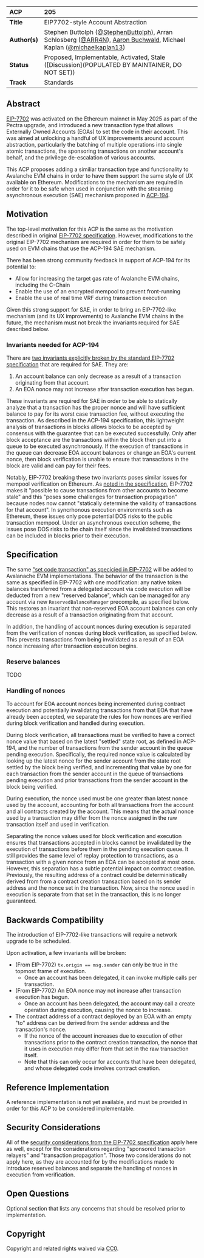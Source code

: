 | ACP | 205 |
| :--- | :--- |
| **Title** | EIP7702-style Account Abstraction |
| **Author(s)** | Stephen Buttolph ([@StephenButtolph](https://github.com/StephenButtolph)), Arran Schlosberg ([@ARR4N](https://github.com/ARR4N)), [Aaron Buchwald](https://github.com/aaronbuchwald), Michael Kaplan ([@michaelkaplan13](https://github.com/michaelkaplan13)) |
| **Status** | Proposed, Implementable, Activated, Stale ([Discussion](POPULATED BY MAINTAINER, DO NOT SET)) |
| **Track** | Standards |

## Abstract

[EIP-7702](https://github.com/ethereum/EIPs/blob/master/EIPS/eip-7702.md) was activated on the Ethereum mainnet in May 2025 as part of the Pectra upgrade, and introduced a new transaction type that allows Externally Owned Accounts (EOAs) to set the code in their account. This was aimed at unlocking a handful of UX improvements around account abstraction, particularly the batching of multiple operations into single atomic transactions, the sponsoring transactions on another account's behalf, and the privilege de-escalation of various accounts.

This ACP proposes adding a similiar transaction type and functionality to Avalanche EVM chains in order to have them support the same style of UX available on Ethereum. Modifications to the mechanism are required in order for it to be safe when used in conjunction with the streaming asynchronous execution (SAE) mechanism proposed in [ACP-194](../194-streaming-asynchronous-execution/README.md).

## Motivation

The top-level motivation for this ACP is the same as the motivation described in original [EIP-7702 specification](https://github.com/ethereum/EIPs/blob/master/EIPS/eip-7702.md#motivation). However, modifications to the original EIP-7702 mechanism are required in order for them to be safely used on EVM chains that use the ACP-194 SAE mechanism. 

There has been strong community feedback in support of ACP-194 for its potential to:
- Allow for increasing the target gas rate of Avalanche EVM chains, including the C-Chain
- Enable the use of an encrypted mempool to prevent front-running
- Enable the use of real time VRF during transaction execution

Given this strong support for SAE, in order to bring an EIP-7702-like mechanism (and its UX improvements) to Avalanche EVM chains in the future, the mechanism must not break the invariants required for SAE described below. 

### Invariants needed for ACP-194

There are [two invariants explicitly broken by the standard EIP-7702 specification](https://github.com/ethereum/EIPs/blob/master/EIPS/eip-7702.md#backwards-compatibility) that are required for SAE. They are:

1. An account balance can only decrease as a result of a transaction originating from that account.
1. An EOA nonce may not increase after transaction execution has begun.

These invariants are required for SAE in order to be able to statically analyze that a transaction has the proper nonce and will have sufficient balance to pay for its worst case transaction fee, without executing the transaction. As described in the ACP-194 specification, this lightweight analysis of transactions in blocks allows blocks to be accepted by consensus with the guarantee that can be executed successfully. Only after block acceptance are the transactions within the block then put into a queue to be executed asynchronously. If the execution of transactions in the queue can decrease EOA account balances or change an EOA's current nonce, then block verification is unable to ensure that transactions in the block are valid and can pay for their fees.

Notably, EIP-7702 breaking these two invariants poses similar issues for mempool verification on Ethereum. As [noted in the specification](https://github.com/ethereum/EIPs/blob/master/EIPS/eip-7702.md#transaction-propagation), EIP-7702 makes it "possible to cause transactions from other accounts to become stale" and this "poses some challenges for transaction propagation" because nodes now cannot "statically determine the validity of transactions for that account". In syncrhonous execution environments such as Ethereum, these issues only pose potential DOS risks to the public transaction mempool. Under an asynchronous execution scheme, the issues pose DOS risks to the chain itself since the invalidated transactions can be included in blocks prior to their execution.

## Specification

The same ["set code transaction" as specicied in EIP-7702](https://github.com/ethereum/EIPs/blob/master/EIPS/eip-7702.md?ref=blockhead.co#set-code-transaction) will be added to Avalanache EVM implementations. The behavior of the transaction is the same as specified in EIP-7702 with one modification: any native token balances transferred from a delegated account via code execution will be deducted from a new "reserved balance", which can be managed for any account via new `ReservedBalanceManager` precompile, as specified below. This restores an invariant that non-reserved EOA account balances can only decrease as a result of a transaction originating from that account.

In addition, the handling of account nonces during execution is separated from the verification of nonces during block verification, as specified below. This prevents transactions from being invalidated as a result of an EOA nonce increasing after transaction execution begins.

### Reserve balances

TODO

### Handling of nonces

To account for EOA account nonces being incremented during contract execution and potentially invalidating transactions from that EOA that have already been accepted, we separate the rules for how nonces are verified during block verification and handled during execution.

During block verification, all transactions must be verified to have a correct nonce value that based on the latest "settled" state root, as defined in ACP-194, and the number of transactions from the sender account in the queue pending execution. Specifically, the required nonce value is calculated by looking up the latest nonce for the sender account from the state root settled by the block being verified, and incrementing that value by one for each transaction from the sender account in the queue of transactions pending execution and prior transactions from the sender account in the block being verified. 

During execution, the nonce used must be one greater than latest nonce used by the account, accounting for both all transactions from the account and all contracts created by the account. This means that the actual nonce used by a transaction may differ from the nonce assigned in the raw transaction itself and used in verification.

Separating the nonce values used for block verification and execution ensures that transactions accepted in blocks cannot be invalidated by the execution of transactions before them in the pending execution queue. It still provides the same level of replay protection to transactions, as a transaction with a given nonce from an EOA can be accepted at most once. However, this separation has a subtle potential impact on contract creation. Previously, the resulting address of a contract could be deterministically derived from from a contract creation transaction based on its sender address and the nonce set in the transaction. Now, since the nonce used in execution is separate from that set in the transaction, this is no longer guaranteed. 

## Backwards Compatibility

The introduction of EIP-7702-like transactions will require a network upgrade to be scheduled.

Upon activation, a few invariants will be broken:
- (From EIP-7702) `tx.origin == msg.sender` can only be true in the topmost frame of execution.
    - Once an account has been delegated, it can invoke multiple calls per transaction.
- (From EIP-7702) An EOA nonce may not increase after transaction execution has begun.
    - Once an account has been delegated, the account may call a create operation during execution, causing the nonce to increase.
- The contract address of a contract deployed by an EOA with an empty "to" address can be derived from the sender address and the transaction's nonce.
    - If the nonce of the account increases due to execution of other transactions prior to the contract creation transaction, the nonce that it uses in execution may differ from that set in the raw transaction itself.
    - Note that this can only occur for accounts that have been delegated, and whose delegated code involves contract creation.

## Reference Implementation

A reference implementation is not yet available, and must be provided in order for this ACP to be considered implementable.

## Security Considerations

All of the [security considerations from the EIP-7702 specification](https://github.com/ethereum/EIPs/blob/master/EIPS/eip-7702.md?ref=blockhead.co#security-considerations) apply here as well, except for the considerations regarding "sponsored transaction relayers" and "transaction propagation". Those two considerations do not apply here, as they are accounted for by the modifications made to introduce reserved balances and separate the handling of nonces in execution from verification.

## Open Questions

Optional section that lists any concerns that should be resolved prior to implementation.

## Copyright

Copyright and related rights waived via [CC0](https://creativecommons.org/publicdomain/zero/1.0/).
